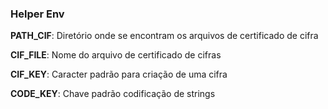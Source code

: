 ### Helper Env

**PATH_CIF**: Diretório onde se encontram os arquivos de certificado de cifra

**CIF_FILE**: Nome do arquivo de certificado de cifras

**CIF_KEY**: Caracter padrão para criação de uma cifra

**CODE_KEY**: Chave padrão codificação de strings
